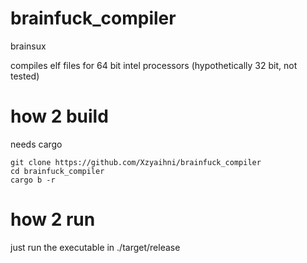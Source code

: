 # brainfuck_compiler
brainsux

compiles elf files for 64 bit intel processors (hypothetically 32 bit, not tested)

# how 2 build
needs cargo

```
git clone https://github.com/Xzyaihni/brainfuck_compiler
cd brainfuck_compiler
cargo b -r
```

# how 2 run

just run the executable in ./target/release